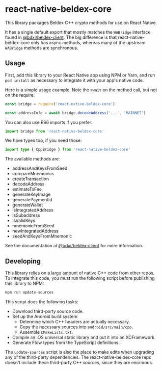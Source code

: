 # react-native-beldex-core

This library packages Beldex C++ crypto methods for use on React Native.

It has a single default export that mostly matches the `WABridge` interface found in [@bdxi/beldex-client](https://github.com/Beldex-Coin/react-native-beldex-core.git). The big difference is that react-native-beldex-core only has async methods, whereas many of the upstream `WABridge` methods are synchronous.

## Usage

First, add this library to your React Native app using NPM or Yarn, and run `pod install` as necessary to integrate it with your app's native code.

Here is a simple usage example. Note the `await` on the method call, but not on the require:

```js
const bridge = require('react-native-beldex-core')

const addressInfo = await bridge.decodeAddress('...', 'MAINNET')
```

You can also use ES6 imports if you prefer:

```js
import bridge from 'react-native-beldex-core'
```

We have types too, if you need those:

```ts
import type { CppBridge } from 'react-native-beldex-core'
```

The available methods are:

- addressAndKeysFromSeed
- compareMnemonics
- createTransaction
- decodeAddress
- estimateTxFee
- generateKeyImage
- generatePaymentId
- generateWallet
- isIntegratedAddress
- isSubaddress
- isValidKeys
- mnemonicFromSeed
- newIntegratedAddress
- seedAndKeysFromMnemonic

See the documentation at [@bdxi/beldex-client](https://github.com/Beldex-Coin/beldex-utils/tree/master/packages/beldex-client) for more information.

## Developing

This library relies on a large amount of native C++ code from other repos. To integrate this code, you must run the following script before publishing this library to NPM:

```sh
npm run update-sources
```

This script does the following tasks:

- Download third-party source code.
- Set up the Android build system:
  - Determine which C++ headers are actually necessary.
  - Copy the necessary sources into `android/src/main/cpp`.
  - Assemble `CMakeLists.txt`.
- Compile an iOS universal static library and put it into an XCFramework.
- Generate Flow types from the TypeScript definitions.

The `update-sources` script is also the place to make edits when upgrading any of the third-party dependencies. The react-native-beldex-core repo doesn't include these third-party C++ sources, since they are enormous.
